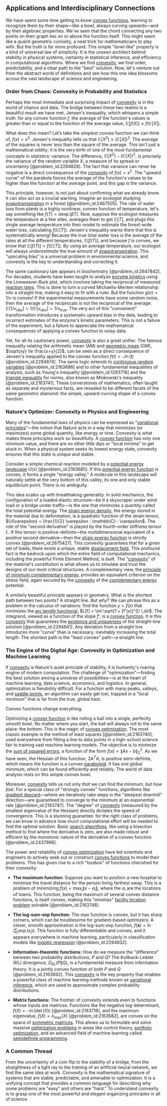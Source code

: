 ## Applications and Interdisciplinary Connections

We have spent some time getting to know [convex functions](@article_id:142581), learning to recognize them by their shape—like a bowl, always curving upwards—and by their algebraic properties. We've seen that the chord connecting any two points on their graph lies on or above the function itself. This might seem like a quaint geometric curiosity, a neat trick for mathematicians to play with. But the truth is far more profound. This simple "bowl-like" property is a kind of universal law of simplicity. It is the unseen architect behind stability in physical systems, certainty in statistical inference, and efficiency in computational algorithms. Where we find [convexity](@article_id:138074), we find order, predictability, and a clear path to the "best" solution. Now, let's venture out from the abstract world of definitions and see how this one idea blossoms across the vast landscape of science and engineering.

### Order from Chaos: Convexity in Probability and Statistics

Perhaps the most immediate and surprising impact of [convexity](@article_id:138074) is in the world of chance and data. The bridge between these two realms is a beautiful result we have met, Jensen's inequality, which whispers a simple truth: for any convex function $f$, the average of the function's values is greater than or equal to the function of the average value, $\mathbb{E}[f(X)] \ge f(\mathbb{E}[X])$.

What does this mean? Let’s take the simplest convex function we can think of, $f(x) = x^2$. Jensen's inequality tells us that $\mathbb{E}[X^2] \ge (\mathbb{E}[X])^2$. The average of the squares is never less than the square of the average. This isn't just a mathematical oddity; it is the very birth of one of the most fundamental concepts in statistics: variance. The difference, $\mathbb{E}[X^2] - (\mathbb{E}[X])^2$, is precisely the variance of the random variable $X$, a measure of its spread or uncertainty [@problem_id:2294828]. The fact that variance can never be negative is a direct consequence of the [convexity](@article_id:138074) of $f(x)=x^2$. The "upward curve" of the parabola forces the average of the function's values to be higher than the function at the average point, and this gap *is* the variance.

This principle, however, is not just about confirming what we already know. It can also act as a crucial warning. Imagine an ecologist studying [evapotranspiration](@article_id:180200) in a forest [@problem_id:2467505]. The rate of water loss from plants is a highly nonlinear, convex function of temperature, let's say something like $f(T) = \alpha \exp(\beta T)$. Now, suppose the ecologist measures the temperature at a few sites, averages them to get $\mathbb{E}[T]$, and plugs this single average temperature into their model to estimate the forest-wide water loss, calculating $f(\mathbb{E}[T])$. Jensen's inequality warns them that this is systematically wrong! Because the true total water loss is the average of the rates at all the different temperatures, $\mathbb{E}[f(T)]$, and because $f$ is convex, we know that $\mathbb{E}[f(T)] > f(\mathbb{E}[T])$. By using an average temperature, our ecologist will always *underestimate* the true amount of [evapotranspiration](@article_id:180200). This "upscaling bias" is a universal problem in environmental science, and convexity is the key to understanding and correcting it.

The same cautionary tale appears in biochemistry [@problem_id:2647842]. For decades, students have been taught to analyze [enzyme kinetics](@article_id:145275) using the Lineweaver-Burk plot, which involves taking the reciprocal of measured [reaction rates](@article_id:142161). This is done to turn a curved Michaelis-Menten relationship into a straight line, making it easy to fit with a ruler. But the function $g(v) = 1/v$ is convex! If the experimental measurements have some random noise, then the average of the reciprocals is not the reciprocal of the average: $\mathbb{E}[1/v_{\text{obs}}] > 1/\mathbb{E}[v_{\text{obs}}] = 1/v_{\text{true}}$. The very act of this "convenient" transformation introduces a systematic upward bias in the data, leading to incorrect estimates of the enzyme's kinetic parameters. This is not a failure of the experiment, but a failure to appreciate the mathematical consequences of applying a convex function to noisy data.

Yet, for all its cautionary power, [convexity](@article_id:138074) is also a great unifier. The famous inequality relating the arithmetic mean (AM) and [geometric mean](@article_id:275033) (GM), $\sqrt{xy} \le \frac{x+y}{2}$, can be seen as a direct consequence of Jensen's inequality applied to the convex function $f(t) = -\ln(t)$ [@problem_id:2294874]. The same logic extends to [continuous random variables](@article_id:166047) [@problem_id:2163686] and to other fundamental inequalities of analysis, such as Young's inequality [@problem_id:1293716] and the [triangle inequality](@article_id:143256) for norms, also known as Minkowski's inequality [@problem_id:2163741]. These cornerstones of mathematics, often taught as separate and mysterious facts, are revealed to be different facets of the same geometric diamond: the simple, upward-curving shape of a convex function.

### Nature's Optimizer: Convexity in Physics and Engineering

Many of the fundamental laws of physics can be expressed as "[variational principles](@article_id:197534)"—the notion that Nature acts in a way that minimizes (or maximizes) some global quantity, like energy or time. Convexity is what makes these principles work so beautifully. A [convex function](@article_id:142697) has only one minimum value, and there are no other little dips or "local minima" to get stuck in. When a physical system seeks its lowest energy state, convexity ensures that this state is unique and stable.

Consider a simple chemical reaction modeled by a [potential energy landscape](@article_id:143161) $U(x)$ [@problem_id:2163685]. If this [potential energy function](@article_id:165737) is convex, it forms a single "energy valley." A molecule in this landscape will naturally settle at the very bottom of this valley, its one and only stable equilibrium point. There is no ambiguity.

This idea scales up with breathtaking generality. In solid mechanics, the configuration of a loaded elastic structure—be it a skyscraper under wind load or a bridge under traffic—is the one that minimizes a quantity called the total potential energy. The [strain energy density](@article_id:199591), the energy stored in the material due to deformation, is a quadratic function of the strain tensor, $U(\varepsilon) = \frac{1}{2} \varepsilon : \mathbb{C} : \varepsilon$. The role of the "second derivative" is played by the fourth-order stiffness tensor $\mathbb{C}$. If this tensor is positive-definite—the multidimensional equivalent of a positive second derivative—then the [strain energy function](@article_id:170096) is strictly convex [@problem_id:2675427]. This convexity guarantees that for a given set of loads, there exists a unique, stable [displacement field](@article_id:140982). This profound fact is the bedrock upon which the entire field of computational mechanics, including the powerful Finite Element Method, is built. The "[convexity](@article_id:138074)" of the material's constitution is what allows us to simulate and trust the designs of our most critical structures. A complementary view, the [principle of minimum complementary energy](@article_id:199888), provides an equivalent criterion on the stress field, again secured by the [convexity](@article_id:138074) of the [complementary energy](@article_id:191515) potential.

A similarly beautiful principle appears in geometry. What is the shortest path between two points? A straight line. But *why*? We can phrase this as a problem in the calculus of variations: find the function $y=f(x)$ that minimizes the [arc length functional](@article_id:265306), $L[f] = \int \sqrt{1 + [f'(x)]^2} \,dx$. The integrand, viewed as a function of the slope $f'$, is a [convex function](@article_id:142697). It is this [convexity](@article_id:138074) that guarantees the [existence and uniqueness](@article_id:262607) of the straight-line solution [@problem_id:2294841]. Any deviation from a straight line introduces more "curve" than is necessary, inevitably increasing the total length. The shortest path is the "least convex" path—a straight line.

### The Engine of the Digital Age: Convexity in Optimization and Machine Learning

If [convexity](@article_id:138074) is Nature's quiet principle of stability, it is humanity's roaring engine of modern computation. The challenge of "optimization"—finding the best solution among a universe of possibilities—is at the heart of machine learning, data science, economics, and logistics. In general, optimization is fiendishly difficult. For a function with many peaks, valleys, and [saddle points](@article_id:261833), an algorithm can easily get lost, trapped in a "local minimum" that is far from the true, global best.

Convex functions change everything.

Optimizing a [convex function](@article_id:142697) is like rolling a ball into a single, perfectly smooth bowl. No matter where you start, the ball will always roll to the same place: the bottom. This is the magic of [convex optimization](@article_id:136947). The most classic example is the method of least squares [@problem_id:2163740], used everywhere from fitting a line to data points in a high-school science fair to training vast machine learning models. The objective is to minimize the [sum of squared errors](@article_id:148805), a function of the form $f(x) = \|Ax-b\|_2^2$. As we have seen, the Hessian of this function, $2A^T A$, is positive semi-definite, which means the function is a convex [paraboloid](@article_id:264219). It has one global minimum, which can be found efficiently and reliably. The world of data analysis rests on this simple convex bowl.

Moreover, [convexity](@article_id:138074) tells us not only *that* we can find the minimum, but *how fast*. For a special class of "strongly convex" functions, algorithms like [gradient descent](@article_id:145448)—where we iteratively take steps in the "steepest downhill" direction—are guaranteed to converge to the minimum at an exponential rate [@problem_id:2163747]. The "degree" of [convexity](@article_id:138074) (measured by the smallest eigenvalue of the Hessian) directly dictates the speed of convergence. This is a stunning guarantee: for the right class of problems, we can know in advance how much computational effort will be needed to find the optimal solution. Basic [search algorithms](@article_id:202833), like using a bisection method to find where the derivative is zero, are also made robust and efficient by the monotonic nature of the derivative of a convex function [@problem_id:2437998].

The power and reliability of [convex optimization](@article_id:136947) have led scientists and engineers to actively seek out or construct [convex functions](@article_id:142581) to model their problems. This has given rise to a rich "toolbox" of functions cherished for their convexity:

*   **The maximum function:** Suppose you want to position a new hospital to minimize the travel distance for the person living farthest away. This is a problem of minimizing $f(x) = \max_{i} \|x - a_i\|$, where the $a_i$ are the locations of towns. This function, being the maximum of several convex distance functions, is itself convex, making this "minimax" [facility location problem](@article_id:171824) solvable [@problem_id:2163748].

*   **The log-sum-exp function:** The max function is convex, but it has sharp corners, which can be troublesome for gradient-based optimizers. A clever, smooth approximation is the log-sum-exp function, $f(\mathbf{x}) = \ln(\sum_{i} \exp(x_i))$. This function is fully differentiable and convex, and it appears everywhere in machine learning, particularly in classification models like [logistic regression](@article_id:135892) [@problem_id:2294832].

*   **Information-theoretic functions:** How do we measure the "difference" between two probability distributions, $P$ and $Q$? The Kullback-Leibler (KL) divergence, $D_{KL}(P \| Q)$, is a fundamental measure from information theory. It is a jointly convex function of both $P$ and $Q$ [@problem_id:2163692]. This [convexity](@article_id:138074) is the key property that enables a powerful class of machine learning methods known as [variational inference](@article_id:633781), which are used to approximate complex probability distributions.

*   **Matrix functions:** The frontier of convexity extends even to functions whose inputs are matrices. Functions like the negative log-determinant, $f(X) = -\ln(\det(X))$ [@problem_id:2163718], and the maximum eigenvalue, $f(X) = \lambda_{\max}(X)$ [@problem_id:2163682], are convex on the space of [symmetric matrices](@article_id:155765). This allows us to formulate and solve massive [optimization problems](@article_id:142245) in areas like control theory, [portfolio optimization](@article_id:143798), and an advanced field of machine learning called [semidefinite programming](@article_id:166284).

### A Common Thread

From the uncertainty of a coin flip to the stability of a bridge, from the straightness of a light ray to the training of an artificial neural network, we find the same idea at work. Convexity is the mathematical signature of systems that are stable, predictable, and amenable to optimization. It is a unifying concept that provides a common language for describing why some problems are "easy" and others are "hard." To understand convexity is to grasp one of the most powerful and elegant organizing principles in all of science.